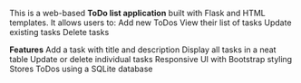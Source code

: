 This is a web-based **ToDo list application** built with Flask and HTML templates. It allows users to:
Add new ToDos
View their list of tasks
Update existing tasks
Delete tasks


**Features**
Add a task with title and description
Display all tasks in a neat table
Update or delete individual tasks
Responsive UI with Bootstrap styling
Stores ToDos using a SQLite database
